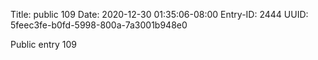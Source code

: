 Title: public 109
Date: 2020-12-30 01:35:06-08:00
Entry-ID: 2444
UUID: 5feec3fe-b0fd-5998-800a-7a3001b948e0

Public entry 109